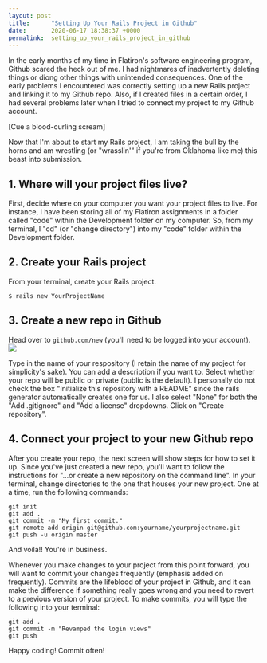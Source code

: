 ```yaml
---
layout: post
title:      "Setting Up Your Rails Project in Github"
date:       2020-06-17 18:38:37 +0000
permalink:  setting_up_your_rails_project_in_github
---
```


In the early months of my time in Flatiron's software engineering program, Github scared the heck out of me. I had nightmares of inadvertently deleting things or diong other things with unintended consequences. One of the early problems I encountered was correctly setting up a new Rails project and linking it to my Github repo. Also, if I created files in a certain order, I had several problems later when I tried to connect my project to my Github account.

[Cue a blood-curling scream]

Now that I'm about to start my Rails project, I am taking the bull by the horns and am wrestling (or "wrasslin'" if you're from Oklahoma like me) this beast into submission.

## 1. Where will your project files live?
First, decide where on your computer you want your project files to live. For instance, I have been storing all of my Flatiron assignments in a folder called "code" within the Development folder on my computer. So, from my terminal, I "cd" (or "change directory") into my "code" folder within the Development folder.

## 2. Create your Rails project
From your terminal, create your Rails project.

```
$ rails new YourProjectName
```

## 3. Create a new repo in Github
Head over to `github.com/new` (you'll need to be logged into your account). 
![](https://imgur.com/WA29s4u)

Type in the name of your respository (I retain the name of my project for simplicity's sake). You can add a description if you want to. Select whether your repo will be public or private (public is the default). I personally do not check the box "Initialize this repository with a README" since the rails generator automatically creates one for us. I also select "None" for both the "Add .gitignore" and "Add a license" dropdowns. Click on "Create repository".

## 4. Connect your project to your new Github repo
After you create your repo, the next screen will show steps for how to set it up. Since you've just created a new repo, you'll want to follow the instructions for "...or create a new repository on the command line". In your terminal, change directories to the one that houses your new project. One at a time, run the following commands:
```
git init
git add .
git commit -m "My first commit."
git remote add origin git@github.com:yourname/yourprojectname.git
git push -u origin master
```

And voila!! You're in business.

Whenever you make changes to your project from this point forward, you will want to commit your changes frequently (emphasis added on frequently). Commits are the lifeblood of your project in Github, and it can make the difference if something really goes wrong and you need to revert to a previous version of your project. To make commits, you will type the following into your terminal:
```
git add .
git commit -m "Revamped the login views"
git push
```

Happy coding! Commit often!

